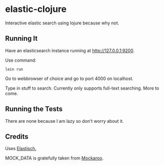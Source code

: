 # elastic-clojure

Interactive elastic search using lojure because why not.

## Running It

Have an elasticsearch instance running at http://127.0.0.1:9200.

Use command:

`lein run`

Go to webbrowser of choice and go to port 4000 on localhost.

Type in stuff to search. Currently only supports full-text searching. More to come.

## Running the Tests

There are none because I am lazy so don't worry about it.

## Credits

Uses [Elastisch.](https://github.com/clojurewerkz/elastisch)

MOCK_DATA is gratefully taken from [Mockaroo](https://www.mockaroo.com/).
